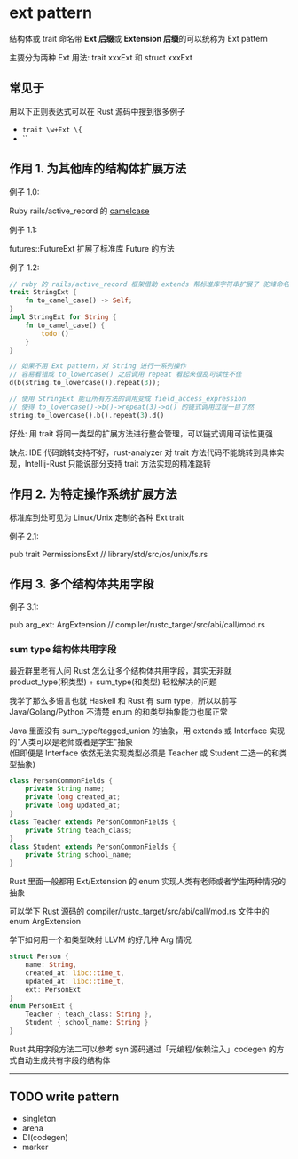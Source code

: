 # ext pattern

结构体或 trait 命名带 **Ext 后缀**或 **Extension 后缀**的可以统称为 Ext pattern

主要分为两种 Ext 用法: trait xxxExt 和 struct xxxExt

## 常见于

用以下正则表达式可以在 Rust 源码中搜到很多例子

- `trait \w+Ext \{`
- ``

## 作用 1. 为其他库的结构体扩展方法

例子 1.0:

Ruby rails/active_record 的 [camelcase](https://api.rubyonrails.org/classes/String.html#method-i-camelcase)

例子 1.1:

futures::FutureExt 扩展了标准库 Future 的方法

例子 1.2:

```rust
// ruby 的 rails/active_record 框架借助 extends 帮标准库字符串扩展了 驼峰命名转换的方法
trait StringExt {
    fn to_camel_case() -> Self;
}
impl StringExt for String {
    fn to_camel_case() {
        todo!()
    }
}

// 如果不用 Ext pattern，对 String 进行一系列操作
// 容易看错成 to_lowercase() 之后调用 repeat 看起来很乱可读性不佳
d(b(string.to_lowercase()).repeat(3));

// 使用 StringExt 能让所有方法的调用变成 field_access_expression
// 使得 to_lowercase()->b()->repeat(3)->d() 的链式调用过程一目了然
string.to_lowercase().b().repeat(3).d()
```

好处: 用 trait 将同一类型的扩展方法进行整合管理，可以链式调用可读性更强

缺点: IDE 代码跳转支持不好，rust-analyzer 对 trait 方法代码不能跳转到具体实现，Intellij-Rust 只能说部分支持 trait 方法实现的精准跳转

## 作用 2. 为特定操作系统扩展方法

标准库到处可见为 Linux/Unix 定制的各种 Ext trait

例子 2.1:

pub trait PermissionsExt // library/std/src/os/unix/fs.rs

## 作用 3. 多个结构体共用字段

例子 3.1:

pub arg_ext: ArgExtension // compiler/rustc_target/src/abi/call/mod.rs

### sum type 结构体共用字段

最近群里老有人问 Rust 怎么让多个结构体共用字段，其实无非就 product_type(积类型) + sum_type(和类型) 轻松解决的问题

我学了那么多语言也就 Haskell 和 Rust 有 sum type，所以以前写 Java/Golang/Python 不清楚 enum 的和类型抽象能力也属正常

Java 里面没有 sum_type/tagged_union 的抽象，用 extends 或 Interface 实现的"人类可以是老师或者是学生"抽象  
(但即便是 Interface 依然无法实现类型必须是 Teacher 或 Student 二选一的和类型抽象)

```java
class PersonCommonFields {
    private String name;
    private long created_at;
    private long updated_at;
}
class Teacher extends PersonCommonFields {
    private String teach_class;
}
class Student extends PersonCommonFields {
    private String school_name;
}
```

Rust 里面一般都用 Ext/Extension 的 enum 实现人类有老师或者学生两种情况的抽象

可以学下 Rust 源码的 compiler/rustc_target/src/abi/call/mod.rs 文件中的 enum ArgExtension

学下如何用一个和类型映射 LLVM 的好几种 Arg 情况

```rust
struct Person {
    name: String,
    created_at: libc::time_t,
    updated_at: libc::time_t,
    ext: PersonExt
}
enum PersonExt {
    Teacher { teach_class: String },
    Student { school_name: String }
}
```

Rust 共用字段方法二可以参考 syn 源码通过「元编程/依赖注入」codegen 的方式自动生成共有字段的结构体

---

## TODO write pattern
- singleton
- arena
- DI(codegen)
- marker
